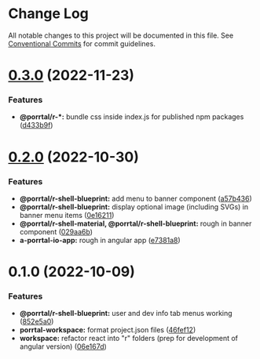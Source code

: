 # Change Log

All notable changes to this project will be documented in this file.
See [Conventional Commits](https://conventionalcommits.org) for commit guidelines.

# [0.3.0](https://github.com/datumgeek/porrtal/compare/v0.2.0...v0.3.0) (2022-11-23)

### Features

- **@porrtal/r-\*:** bundle css inside index.js for published npm packages ([d433b9f](https://github.com/datumgeek/porrtal/commit/d433b9f6a5a36317263bfe63204b071e566fcee1))

# [0.2.0](https://github.com/datumgeek/porrtal/compare/v0.1.0...v0.2.0) (2022-10-30)

### Features

- **@porrtal/r-shell-blueprint:** add menu to banner component ([a57b436](https://github.com/datumgeek/porrtal/commit/a57b43606278038ad2f4075ae7b56412ce0d3a43))
- **@porrtal/r-shell-blueprint:** display optional image (including SVGs) in banner menu items ([0e16211](https://github.com/datumgeek/porrtal/commit/0e16211fa003e421c66ff2cc99b834676cdc47ec))
- **@porrtal/r-shell-material, @porrtal/r-shell-blueprint:** rough in banner component ([029aa6b](https://github.com/datumgeek/porrtal/commit/029aa6b3cba40a688918d88003b552687292312f))
- **a-porrtal-io-app:** rough in angular app ([e7381a8](https://github.com/datumgeek/porrtal/commit/e7381a8d324f18413b909e8800874d235e1f8567))

# 0.1.0 (2022-10-09)

### Features

- **@porrtal/r-shell-blueprint:** user and dev info tab menus working ([852e5a0](https://github.com/datumgeek/porrtal/commit/852e5a0b1d3aaa71198770c7018ec58470aee1e7))
- **porrtal-workspace:** format project.json files ([46fef12](https://github.com/datumgeek/porrtal/commit/46fef12bba99d07cc883cb08ab46e38ad232aae9))
- **workspace:** refactor react into "r" folders (prep for development of angular version) ([06e167d](https://github.com/datumgeek/porrtal/commit/06e167ddc353b0ba9f9b1c3b480474ff9614f237))
